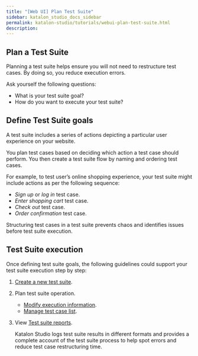 ```yaml
---
title: "[Web UI] Plan Test Suite"
sidebar: katalon_studio_docs_sidebar
permalink: katalon-studio/tutorials/webui-plan-test-suite.html
description:
---
```


## Plan a Test Suite

Planning a test suite helps ensure you will not need to restructure test cases. By doing so, you reduce execution errors.

Ask yourself the following questions:
* What is your test suite goal?
* How do you want to execute your test suite?

## Define Test Suite goals

A test suite includes a series of actions depicting a particular user experience on your website.

You plan test cases based on deciding which action a test case should perform. You then create a test suite flow by naming and ordering test cases.

For example, to test user’s online shopping experience, your test suite might include actions as per the following sequence:

* *Sign up* or *log in* test case.
* *Enter shopping cart* test case.
* *Check out* test case.
* *Order confirmation* test case.

Structuring test cases in a test suite prevents chaos and identifies issues before test suite execution.

## Test Suite execution

Once defining test suite goals, the following guidelines could support your test suite execution step by step:
1. [Create a new test suite](https://docs.katalon.com/katalon-studio/docs/test-suite.html#create-a-new-test-suite).
2. Plan test suite operation.
    * [Modify execution information](https://docs.katalon.com/katalon-studio/docs/test-suite.html#modify-execution-information).
    * [Manage test case list](https://docs.katalon.com/katalon-studio/docs/test-suite.html#manage-test-case-list).
3. View [Test suite reports](https://docs.katalon.com/katalon-studio/docs/test-suite-report.html#test-suite-report).

    Katalon Studio logs test suite results in different formats and provides a complete account of the test suite process to help spot errors and reduce test case restructuring time.

